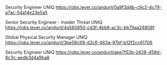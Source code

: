 Security Engineer UNIQ https://jobs.lever.co/anduril/0a9f3d4b-c9c2-4c79-a7ac-54a14e23e5a5

Senior Security Engineer - Insider Threat UNIQ https://jobs.lever.co/anduril/4a560850-cd3f-4bb8-ac3c-bb79aa24808f

Global Physical Security Manager UNIQ https://jobs.lever.co/anduril/3be58c69-d2c6-463a-97bf-b12f2cc61706

Security Engineer UNIQ https://jobs.lever.co/anduril/aee7f53b-2428-459d-8c3c-aedb3d4a9ba8

